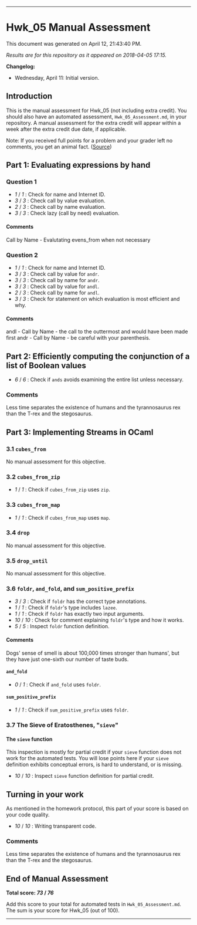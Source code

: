 -------------------------------------------------------------------------------
# Hwk_05 Manual Assessment

This document was generated on April 12, 21:43:40 PM.

*Results are for this repository as it appeared on 
2018-04-05 17:15.*

**Changelog:**
+ Wednesday, April 11: Initial version.


## Introduction

This is the manual assessment for Hwk_05 (not including extra credit). You
should also have an automated assessment, `Hwk_05_Assessment.md`, in your
repository. A manual assessment for the extra credit will appear within a week
after the extra credit due date, if applicable.

Note: If you received full points for a problem and your grader left no
comments, you get an animal fact. ([Source](https://www.mnn.com/earth-matters/animals/blogs/36-random-animal-facts-that-may-surprise-you))


## Part 1: Evaluating expressions by hand

### Question 1

+ _1_ / _1_ : Check for name and Internet ID.
+ _3_ / _3_ : Check call by value evaluation.
+ _2_ / _3_ : Check call by name evaluation.
+ _3_ / _3_ : Check lazy (call by need) evaluation.

#### Comments

Call by Name - Evalutating evens_from when not necessary


### Question 2

+ _1_ / _1_ : Check for name and Internet ID.
+ _3_ / _3_ : Check call by value for `andr`.
+ _3_ / _3_ : Check call by name for `andr`.
+ _3_ / _3_ : Check call by value for `andl`.
+ _2_ / _3_ : Check call by name for `andl`.
+ _3_ / _3_ : Check for statement on which evaluation is most efficient and why.

#### Comments

andl - Call by Name - the call to the outtermost and would have been made first
andr - Call by Name - be careful with your parenthesis.


## Part 2: Efficiently computing the conjunction of a list of Boolean values

+ _6_ / _6_ : Check if `ands` avoids examining the entire list unless necessary.

### Comments

Less time separates the existence of humans and the tyrannosaurus rex than the T-rex and the stegosaurus.


## Part 3: Implementing Streams in OCaml

### 3.1 ``cubes_from``

No manual assessment for this objective.

### 3.2 ``cubes_from_zip``

+ _1_ / _1_ : Check if `cubes_from_zip` uses `zip`.

### 3.3 ``cubes_from_map``

+ _1_ / _1_ : Check if `cubes_from_map` uses `map`.

### 3.4 ``drop``

No manual assessment for this objective.

### 3.5 ``drop_until``

No manual assessment for this objective.

### 3.6 ``foldr``, ``and_fold``, and ``sum_positive_prefix``

+ _3_ / _3_ : Check if `foldr` has the correct type annotations.
+ _1_ / _1_ : Check if `foldr`'s type includes `lazee`.
+ _1_ / _1_ : Check if `foldr` has exactly two input arguments.
+ _10_ / _10_ : Check for comment explaining `foldr`'s type and how it works.
+ _5_ / _5_ : Inspect `foldr` function definition.

#### Comments

Dogs' sense of smell is about 100,000 times stronger than humans', but they have just one-sixth our number of taste buds.

#### ``and_fold``

+ _0_ / _1_ : Check if `and_fold` uses `foldr`.

#### ``sum_positive_prefix``

+ _1_ / _1_ : Check if `sum_positive_prefix` uses `foldr`.

### 3.7 The Sieve of Eratosthenes, "``sieve``"

#### The ``sieve`` function

This inspection is mostly for partial credit if your `sieve` function does not
work for the automated tests. You will lose points here if your `sieve`
definition exhibits conceptual errors, is hard to understand, or is missing.

+ _10_ / _10_ : Inspect `sieve` function definition for partial credit.


## Turning in your work

As mentioned in the homework protocol, this part of your score is based on your
code quality.

+ _10_ / _10_ : Writing transparent code.

### Comments

Less time separates the existence of humans and the tyrannosaurus rex than the T-rex and the stegosaurus.

## End of Manual Assessment

**Total score: _73_ / _76_**

Add this score to your total for automated tests in `Hwk_05_Assessment.md`. The
sum is your score for Hwk_05 (out of 100).

-------------------------------------------------------------------------------


